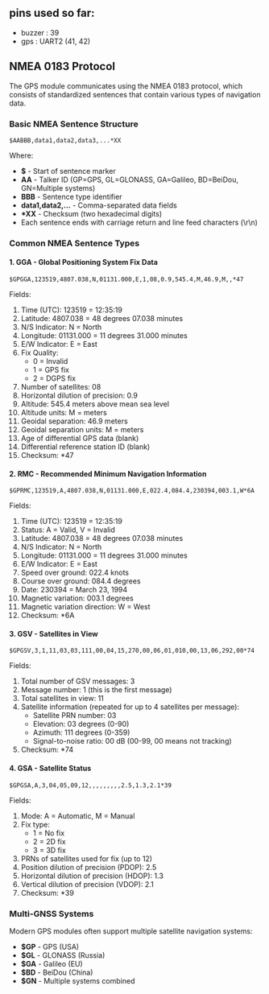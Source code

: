 
## pins used so far: 

- buzzer : 39
- gps : UART2 (41, 42)

## NMEA 0183 Protocol

The GPS module communicates using the NMEA 0183 protocol, which consists of standardized sentences that contain various types of navigation data.

### Basic NMEA Sentence Structure

```
$AABBB,data1,data2,data3,...*XX
```

Where:
- **$** - Start of sentence marker
- **AA** - Talker ID (GP=GPS, GL=GLONASS, GA=Galileo, BD=BeiDou, GN=Multiple systems)
- **BBB** - Sentence type identifier
- **data1,data2,...** - Comma-separated data fields
- **\*XX** - Checksum (two hexadecimal digits)
- Each sentence ends with carriage return and line feed characters (\r\n)

### Common NMEA Sentence Types

#### 1. GGA - Global Positioning System Fix Data

```
$GPGGA,123519,4807.038,N,01131.000,E,1,08,0.9,545.4,M,46.9,M,,*47
```

Fields:
1. Time (UTC): 123519 = 12:35:19
2. Latitude: 4807.038 = 48 degrees 07.038 minutes
3. N/S Indicator: N = North
4. Longitude: 01131.000 = 11 degrees 31.000 minutes
5. E/W Indicator: E = East
6. Fix Quality:
   - 0 = Invalid
   - 1 = GPS fix
   - 2 = DGPS fix
7. Number of satellites: 08
8. Horizontal dilution of precision: 0.9
9. Altitude: 545.4 meters above mean sea level
10. Altitude units: M = meters
11. Geoidal separation: 46.9 meters
12. Geoidal separation units: M = meters
13. Age of differential GPS data (blank)
14. Differential reference station ID (blank)
15. Checksum: *47

#### 2. RMC - Recommended Minimum Navigation Information

```
$GPRMC,123519,A,4807.038,N,01131.000,E,022.4,084.4,230394,003.1,W*6A
```

Fields:
1. Time (UTC): 123519 = 12:35:19
2. Status: A = Valid, V = Invalid
3. Latitude: 4807.038 = 48 degrees 07.038 minutes
4. N/S Indicator: N = North
5. Longitude: 01131.000 = 11 degrees 31.000 minutes
6. E/W Indicator: E = East
7. Speed over ground: 022.4 knots
8. Course over ground: 084.4 degrees
9. Date: 230394 = March 23, 1994
10. Magnetic variation: 003.1 degrees
11. Magnetic variation direction: W = West
12. Checksum: *6A

#### 3. GSV - Satellites in View

```
$GPGSV,3,1,11,03,03,111,00,04,15,270,00,06,01,010,00,13,06,292,00*74
```

Fields:
1. Total number of GSV messages: 3
2. Message number: 1 (this is the first message)
3. Total satellites in view: 11
4. Satellite information (repeated for up to 4 satellites per message):
   - Satellite PRN number: 03
   - Elevation: 03 degrees (0-90)
   - Azimuth: 111 degrees (0-359)
   - Signal-to-noise ratio: 00 dB (00-99, 00 means not tracking)
5. Checksum: *74

#### 4. GSA - Satellite Status

```
$GPGSA,A,3,04,05,09,12,,,,,,,,,2.5,1.3,2.1*39
```

Fields:
1. Mode: A = Automatic, M = Manual
2. Fix type:
   - 1 = No fix
   - 2 = 2D fix
   - 3 = 3D fix
3. PRNs of satellites used for fix (up to 12)
4. Position dilution of precision (PDOP): 2.5
5. Horizontal dilution of precision (HDOP): 1.3
6. Vertical dilution of precision (VDOP): 2.1
7. Checksum: *39

### Multi-GNSS Systems

Modern GPS modules often support multiple satellite navigation systems:
- **$GP** - GPS (USA)
- **$GL** - GLONASS (Russia)
- **$GA** - Galileo (EU)
- **$BD** - BeiDou (China)
- **$GN** - Multiple systems combined

